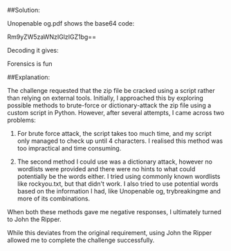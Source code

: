 ##Solution:

Unopenable og.pdf shows the base64 code: 

Rm9yZW5zaWNzIGlzIGZ1bg==

Decoding it gives:

Forensics is fun

##Explanation: 


The challenge requested that the zip file be cracked using a script rather than relying on external tools. Initially, I approached this by exploring possible methods to brute-force or dictionary-attack the zip file using a custom script in Python. However, after several attempts, I came across two problems:

1. For brute force attack, the script takes too much time, and my script only managed to check up until 4 characters. I realised this method was too impractical and time consuming.

2. The second method I could use was a dictionary attack, however no wordlists were provided and there were no hints to what could potentially be the words either. I tried using commonly known wordlists like rockyou.txt, but that didn't work. I also tried to use potential words based on the information I had, like Unopenable og, trybreakingme and more of its combinations.



When both these methods gave me negative responses, I ultimately turned to John the Ripper.

While this deviates from the original requirement, using John the Ripper allowed me to complete the challenge successfully.
